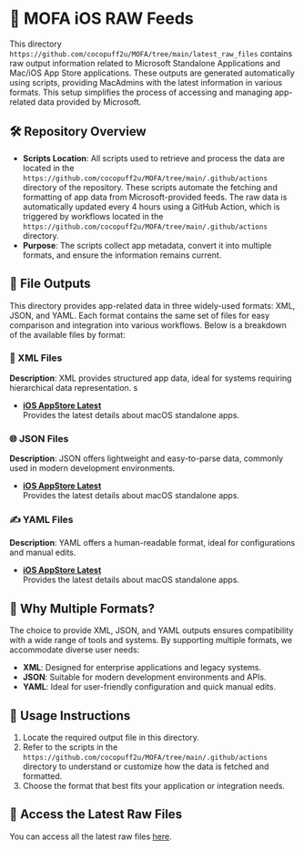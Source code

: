 # 📂 MOFA iOS RAW Feeds

This directory `https://github.com/cocopuff2u/MOFA/tree/main/latest_raw_files` contains raw output information related to Microsoft Standalone Applications and Mac/iOS App Store applications. These outputs are generated automatically using scripts, providing MacAdmins with the latest information in various formats. This setup simplifies the process of accessing and managing app-related data provided by Microsoft.

## 🛠️ Repository Overview

- **Scripts Location**: All scripts used to retrieve and process the data are located in the `https://github.com/cocopuff2u/MOFA/tree/main/.github/actions` directory of the repository. These scripts automate the fetching and formatting of app data from Microsoft-provided feeds. The raw data is automatically updated every 4 hours using a GitHub Action, which is triggered by workflows located in the `https://github.com/cocopuff2u/MOFA/tree/main/.github/actions` directory.
- **Purpose**: The scripts collect app metadata, convert it into multiple formats, and ensure the information remains current.

## 📄 File Outputs  

This directory provides app-related data in three widely-used formats: XML, JSON, and YAML. Each format contains the same set of files for easy comparison and integration into various workflows. Below is a breakdown of the available files by format:

### 🧩 XML Files  
**Description**: XML provides structured app data, ideal for systems requiring hierarchical data representation.  s

- **[iOS AppStore Latest](https://github.com/cocopuff2u/MOFA/blob/main/latest_raw_files/ios_appstore_latest.xml)**  
  Provides the latest details about macOS standalone apps.  

### 🌐 JSON Files  
**Description**: JSON offers lightweight and easy-to-parse data, commonly used in modern development environments.  

- **[iOS AppStore Latest](https://github.com/cocopuff2u/MOFA/blob/main/latest_raw_files/ios_appstore_latest.json)**  
  Provides the latest details about macOS standalone apps.  

### ✍️ YAML Files  
**Description**: YAML offers a human-readable format, ideal for configurations and manual edits.  

- **[iOS AppStore Latest](https://github.com/cocopuff2u/MOFA/blob/main/latest_raw_files/ios_appstore_latest.yaml)**  
  Provides the latest details about macOS standalone apps.  

## 🌟 Why Multiple Formats?

The choice to provide XML, JSON, and YAML outputs ensures compatibility with a wide range of tools and systems. By supporting multiple formats, we accommodate diverse user needs:

- **XML**: Designed for enterprise applications and legacy systems.
- **JSON**: Suitable for modern development environments and APIs.
- **YAML**: Ideal for user-friendly configuration and quick manual edits.

## 📌 Usage Instructions

1. Locate the required output file in this directory.
2. Refer to the scripts in the `https://github.com/cocopuff2u/MOFA/tree/main/.github/actions` directory to understand or customize how the data is fetched and formatted.
3. Choose the format that best fits your application or integration needs.

## 🔗 Access the Latest Raw Files

You can access all the latest raw files [here](https://github.com/cocopuff2u/MOFA/tree/main/latest_raw_files).
